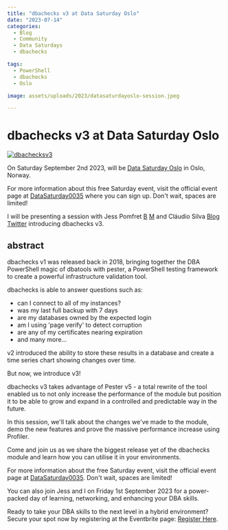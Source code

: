 ```yaml
---
title: "dbachecks v3 at Data Saturday Oslo"
date: "2023-07-14"
categories:
  - Blog
  - Community
  - Data Saturdays
  - dbachecks

tags:
  - PowerShell
  - dbachecks
  - Oslo

image: assets/uploads/2023/datasaturdayoslo-session.jpeg

---
```

# dbachecks v3 at Data Saturday Oslo

[![dbachecksv3](datasaturdayoslo-session.jpeg)](https://datasaturdays.com/2023-09-02-datasaturday0035/)

On Saturday September 2nd 2023, will be [Data Saturday Oslo](https://datasaturdays.com/2023-09-02-datasaturday0035/) in Oslo, Norway.

For more information about this free Saturday event, visit the official event page at [DataSaturday0035](https://datasaturdays.com/2023-09-02-datasaturday0035/) where you can sign up. Don't wait, spaces are limited!

I will be presenting a session with Jess Pomfret [B](https://jesspomfret.com) [M](https://tech.lgbt/@Jpomfret) and Cláudio Silva [Blog](https://claudioessilva.eu/) [Twitter](https://twitter.com/claudioessilva) introducing dbachecks v3.

## abstract

dbachecks v1 was released back in 2018, bringing together the DBA PowerShell magic of dbatools with pester, a PowerShell testing framework to create a powerful infrastructure validation tool.

dbachecks is able to answer questions such as:
- can I connect to all of my instances?
- was my last full backup with 7 days
- are my databases owned by the expected login
- am I using 'page verify' to detect corruption
- are any of my certificates nearing expiration
- and many more...

v2 introduced the ability to store these results in a database and create a time series chart showing changes over time.

But now, we introduce v3!

dbachecks v3 takes advantage of Pester v5 - a total rewrite of the tool enabled us to not only increase the performance of the module but position it to be able to grow and expand in a controlled and predictable way in the future.

In this session, we'll talk about the changes we've made to the module, demo the new features and prove the massive performance increase using Profiler.

Come and join us as we share the biggest release yet of the dbachecks module and learn how you can utilise it in your environments.

For more information about the free Saturday event, visit the official event page at [DataSaturday0035](https://datasaturdays.com/2023-09-02-datasaturday0035/). Don't wait, spaces are limited!

You can also join Jess and I on Friday 1st September 2023 for a power-packed day of learning, networking, and enhancing your DBA skills.

Ready to take your DBA skills to the next level in a hybrid environment? Secure your spot now by registering at the Eventbrite page: [Register Here](https://www.eventbrite.com/e/the-dba-in-a-hybrid-environment-tickets-643006990217).